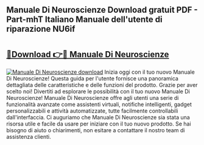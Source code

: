 ## Manuale Di Neuroscienze Download gratuit PDF - Part-mhT Italiano Manuale dell'utente di riparazione NU6if

# <h2><a href="http://df9o5z.blite.top/?on=Manuale+Di+Neuroscienze">🔗Download 👉🔴 Manuale Di Neuroscienze</a></h2>

[![Manuale Di Neuroscienze download](https://i.imgur.com/lujVjoI.png)](http://df9o5z.blite.top/?on=Manuale+Di+Neuroscienze)
Inizia oggi con il tuo nuovo Manuale Di Neuroscienze! Questa guida per l'utente fornisce una panoramica dettagliata delle caratteristiche e delle funzioni del prodotto. Grazie per aver scelto noi! Divertiti ad esplorare le possibilità con il tuo nuovo Manuale Di Neuroscienze! Manuale Di Neuroscienze offre agli utenti una serie di funzionalità avanzate come assistenti virtuali, notifiche intelligenti, gadget personalizzabili e attività automatizzate, tutte facilmente controllabili dall'interfaccia. Ci auguriamo che Manuale Di Neuroscienze sia stata una risorsa utile e facile da usare per iniziare con il tuo nuovo prodotto. Se hai bisogno di aiuto o chiarimenti, non esitare a contattare il nostro team di assistenza clienti.
